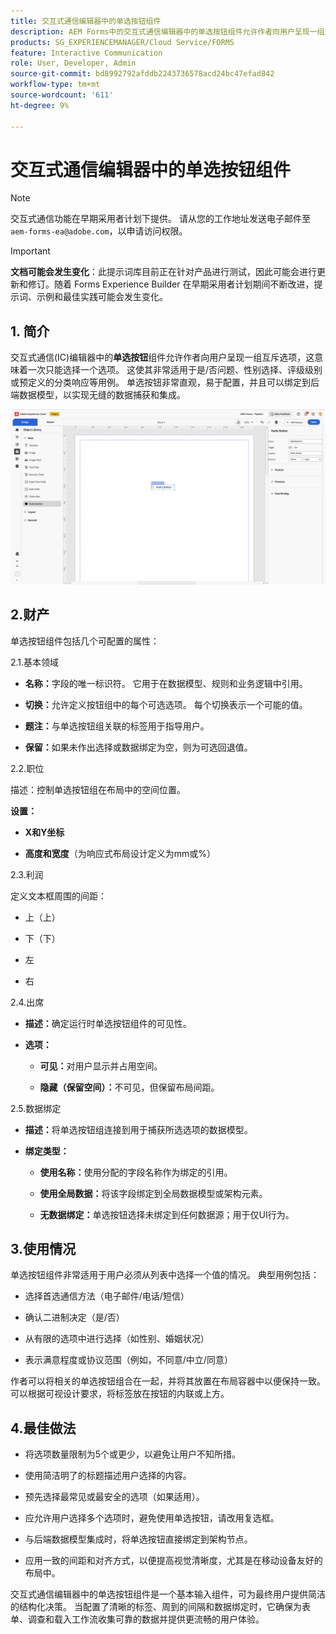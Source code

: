 ```yaml
---
title: 交互式通信编辑器中的单选按钮组件
description: AEM Forms中的交互式通信编辑器中的单选按钮组件允许作者向用户呈现一组互斥选项，这意味着一次只能选择一个选项。
products: SG_EXPERIENCEMANAGER/Cloud Service/FORMS
feature: Interactive Communication
role: User, Developer, Admin
source-git-commit: bd8992792afddb2243736578acd24bc47efad842
workflow-type: tm+mt
source-wordcount: '611'
ht-degree: 9%

---
```



# 交互式通信编辑器中的单选按钮组件

>[!NOTE]
>
> 交互式通信功能在早期采用者计划下提供。 请从您的工作地址发送电子邮件至 `aem-forms-ea@adobe.com`，以申请访问权限。

>[!IMPORTANT]
>
> **文档可能会发生变化**：此提示词库目前正在针对产品进行测试，因此可能会进行更新和修订。随着 Forms Experience Builder 在早期采用者计划期间不断改进，提示词、示例和最佳实践可能会发生变化。

## &#x200B;1. 简介

交互式通信(IC)编辑器中的&#x200B;**单选按钮**组件允许作者向用户呈现一组互斥选项，这意味着一次只能选择一个选项。 这使其非常适用于是/否问题、性别选择、评级级别或预定义的分类响应等用例。
单选按钮非常直观，易于配置，并且可以绑定到后端数据模型，以实现无缝的数据捕获和集成。

![查找IC文档](/help/forms/interactive-communication/assets/radio.png)

## 2.财产

单选按钮组件包括几个可配置的属性：

2.1.基本领域

- **名称：**&#x200B;字段的唯一标识符。 它用于在数据模型、规则和业务逻辑中引用。

- **切换：**&#x200B;允许定义按钮组中的每个可选选项。 每个切换表示一个可能的值。

- **题注：**&#x200B;与单选按钮组关联的标签用于指导用户。

- **保留：**&#x200B;如果未作出选择或数据绑定为空，则为可选回退值。

2.2.职位

描述：控制单选按钮组在布局中的空间位置。

**设置：**

- **X和Y坐标**

- **高度和宽度**（为响应式布局设计定义为mm或%）

2.3.利润

定义文本框周围的间距：

- 上（上）

- 下（下）

- 左

- 右

2.4.出席

- **描述：**&#x200B;确定运行时单选按钮组件的可见性。

- **选项：**

   - **可见：**&#x200B;对用户显示并占用空间。

   - **隐藏（保留空间）：**&#x200B;不可见，但保留布局间距。



2.5.数据绑定

- **描述：**&#x200B;将单选按钮组连接到用于捕获所选选项的数据模型。

- **绑定类型：**

   - **使用名称：**&#x200B;使用分配的字段名称作为绑定的引用。

   - **使用全局数据：**&#x200B;将该字段绑定到全局数据模型或架构元素。

   - **无数据绑定：**&#x200B;单选按钮选择未绑定到任何数据源；用于仅UI行为。

## 3.使用情况

单选按钮组件非常适用于用户必须从列表中选择一个值的情况。 典型用例包括：

- 选择首选通信方法（电子邮件/电话/短信）

- 确认二进制决定（是/否）

- 从有限的选项中进行选择（如性别、婚姻状况）

- 表示满意程度或协议范围（例如，不同意/中立/同意）

作者可以将相关的单选按钮组合在一起，并将其放置在布局容器中以便保持一致。 可以根据可视设计要求，将标签放在按钮的内联或上方。

## 4.最佳做法

- 将选项数量限制为5个或更少，以避免让用户不知所措。

- 使用简洁明了的标题描述用户选择的内容。

- 预先选择最常见或最安全的选项（如果适用）。

- 应允许用户选择多个选项时，避免使用单选按钮，请改用复选框。

- 与后端数据模型集成时，将单选按钮直接绑定到架构节点。

- 应用一致的间距和对齐方式，以便提高视觉清晰度，尤其是在移动设备友好的布局中。

交互式通信编辑器中的单选按钮组件是一个基本输入组件，可为最终用户提供简洁的结构化决策。 当配置了清晰的标签、周到的间隔和数据绑定时，它确保为表单、调查和载入工作流收集可靠的数据并提供更流畅的用户体验。


